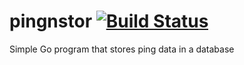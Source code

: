 # pingnstor [![Build Status](https://travis-ci.org/jrcichra/pingnstor.svg?branch=master)](https://travis-ci.org/jrcichra/pingnstor)

Simple Go program that stores ping data in a database
